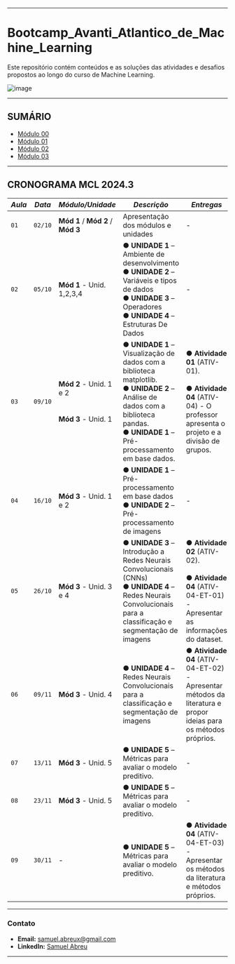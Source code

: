 -----
# Bootcamp_Avanti_Atlantico_de_Machine_Learning
Este repositório contém conteúdos e as soluções das atividades e desafios propostos ao longo do curso de Machine Learning.

![image](https://github.com/user-attachments/assets/dd06ab85-4ccf-4666-9f8e-2b566572cda9)


-----
## SUMÁRIO

- [Módulo 00](https://github.com/Muelcassiano/Bootcamp_Avanti_Atlantico_de_Machine_Learning/tree/main/Modulo_00)
- [Módulo 01](https://github.com/Muelcassiano/Bootcamp_Avanti_Atlantico_de_Machine_Learning/tree/main/Modulo_01)
- [Módulo 02](https://github.com/Muelcassiano/Bootcamp_Avanti_Atlantico_de_Machine_Learning/tree/main/Modulo_02)
- [Módulo 03](https://github.com/Muelcassiano/Bootcamp_Avanti_Atlantico_de_Machine_Learning/blob/main/Modulo_03/README.md)



-----
## CRONOGRAMA MCL 2024.3
| *Aula* | *Data* |  *Módulo/Unidade*  | *Descrição* | *Entregas* |
|------|------|-----------------|-----------|----------|
| `01` | `02/10`  | **Mód 1** / **Mód 2** / **Mód 3**  | Apresentação dos módulos e unidades | - |
| `02` | `05/10`  | **Mód 1** - Unid. 1,2,3,4 | ● **UNIDADE 1** – Ambiente de desenvolvimento<br>● **UNIDADE 2** – Variáveis e tipos de dados<br>● **UNIDADE 3** – Operadores<br>● **UNIDADE 4** – Estruturas De Dados | - |
| `03` | `09/10`  | **Mód 2** - Unid. 1 e 2<br><br><br>**Mód 3** - Unid. 1  | ● **UNIDADE 1** – Visualização de dados com a biblioteca matplotlib.<br>● **UNIDADE 2** – Análise de dados com a biblioteca pandas.<br>● **UNIDADE 1** – Pré-processamento em base dados. | ● **Atividade 01** (ATIV-01).<br><br>● **Atividade 04** (ATIV-04) - O professor apresenta o projeto e a divisão de grupos. |
| `04` | `16/10`  | **Mód 3** - Unid. 1 e 2 | ● **UNIDADE 1** – Pré-processamento em base dados<br>● **UNIDADE 2** – Pré-processamento de imagens | - |
| `05` | `26/10`  | **Mód 3** - Unid. 3 e 4  | ● **UNIDADE 3** – Introdução a Redes Neurais Convolucionais (CNNs)<br>● **UNIDADE 4** – Redes Neurais Convolucionais para a classificação e segmentação de imagens | ● **Atividade 02** (ATIV-02).<br><br>● **Atividade 04** (ATIV-04-ET-01) - Apresentar as informações do dataset. |
| `06` | `09/11`  | **Mód 3** - Unid. 4  | ● **UNIDADE 4** – Redes Neurais Convolucionais para a classificação e segmentação de imagens | ● **Atividade 04** (ATIV-04-ET-02) - Apresentar métodos da literatura e propor ideias para os métodos próprios. |
| `07` | `13/11`  | **Mód 3** - Unid. 5  | ● **UNIDADE 5** – Métricas para avaliar o modelo preditivo. | - |
| `08` | `23/11`  | **Mód 3** - Unid. 5  | ● **UNIDADE 5** – Métricas para avaliar o modelo preditivo. | - |
| `09` | `30/11`  | - | ● **UNIDADE 5** – Métricas para avaliar o modelo preditivo. | ● **Atividade 04** (ATIV-04-ET-03) - Apresentar os métodos da literatura e métodos próprios. |



---
### Contato

- **Email:** samuel.abreux@gmail.com
- **LinkedIn:** [Samuel Abreu](https://www.linkedin.com/in/samuel-a-36959140/)
---
